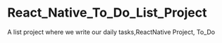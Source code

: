 # React_Native_To_Do_List_Project
A list project where we write our daily tasks,ReactNative Project, To_Do
